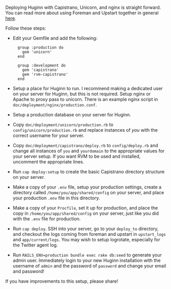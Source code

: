 Deploying Huginn with Capistrano, Unicorn, and nginx is straight forward.  You can read more about using Foreman and Upstart together in general [here](http://michaelvanrooijen.com/articles/2011/06/08-managing-and-monitoring-your-ruby-application-with-foreman-and-upstart/).

Follow these steps:

* Edit your Gemfile and add the following:

        group :production do
          gem 'unicorn'
        end
        
        group :development do
          gem 'capistrano'
          gem 'rvm-capistrano'
        end

* Setup a place for Huginn to run.  I recommend making a dedicated user on your server for Huginn, but this is not required.  Setup nginx or Apache to proxy pass to unicorn.  There is an example nginx script in `doc/deployment/nginx/production.conf`.
* Setup a production database on your server for Huginn.
* Copy `doc/deployment/unicorn/production.rb` to `config/unicorn/production.rb` and replace instances of *you* with the correct username for your server.
* Copy `doc/deployment/capistrano/deploy.rb` to `config/deploy.rb` and change all instances of `you` and `yourdomain` to the appropriate values for your server setup.  If you want RVM to be used and installed, uncomment the appropriate lines.
* Run `cap deploy:setup` to create the basic Capistrano directory structure on your server.
* Make a copy of your `.env` file, setup your production settings, create a directory called `/home/you/app/shared/config` on your server, and place your production `.env` file in this directory.
* Make a copy of your `Procfile`, set it up for production, and place the copy in `/home/you/app/shared/config` on your server, just like you did with the `.env` file for production.
* Run `cap deploy`.  SSH into your server, go to your `deploy_to` directory, and checkout the logs coming from foreman and upstart in `upstart_logs` and `app/current/logs`.  You may wish to setup logrotate, especially for the Twitter agent log.
* Run `RAILS_ENV=production bundle exec rake db:seed` to generate your admin user.  Immediately login to your new Huginn installation with the username of `admin` and the password of `password` and change your email and password!

If you have improvements to this setup, please share!